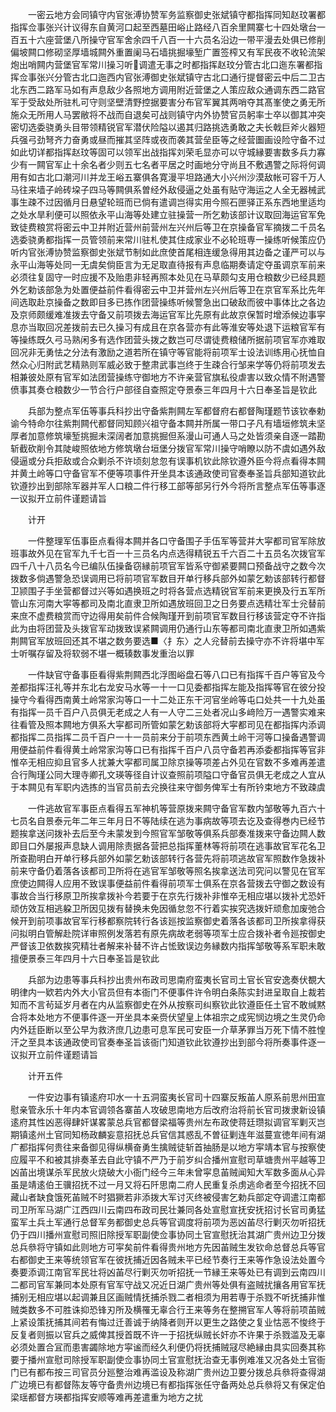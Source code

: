<!-- { "loadSidebar": true } -->
　　一密云地方会同镇守内官张溥协赞军务监察御史张斌镇守都指挥同知赵玟署都指挥佥事张兴计议得东自黄河口起至西墓田峪止路经八百余里闗寨七十四处墩台一百五十六座营堡八所操守官军舍余四千八百一十六员名沿边一带平漫去处俱已修削偏坡闗口修砌坚厚墙城闗外重置阑马石墙挑掘壕堑广置签榨又有军民夜不收轮流架炮出哨闗内营堡官军常川操习听调遣无事之时都指挥赵玟分管古北口迤东署都指挥佥事张兴分管古北口迤西内官张溥御史张斌镇守古北口通行提督密云中后二卫古北东西二路军马如有声息敌少各照地方调用附近营堡之人策应敌众通调东西二路官军于受敌处所驻札可守则坚壁清野控据要害分布官军翼其两哨夺其髙峯使之勇无所施众无所用人马罢敝将不战而自退矣可战则镇守内外协赞官员躬率士卒以御其冲突密切选委骁勇头目带领精锐官军潜伏险隘以遏其归路挑选勇敢之夫长戟巨斧火器短兵强弓劲弩齐力奋勇或昼而摧其坚阵或夜而袭其营垒臣等之经营圗画设险守备不过如此切详都指挥赵玟等固可以领军出战指挥刘荣毛显亦可以守城縁要害数多兵力寡少有一闗官军止十余名者少则五七名者平居之时画地分守尚且不敷遇警之际将何调用有如古北口潮河川并龙王峪五寨俱各寛漫平坦路通大小兴州沙漠敌帐可容千万人马往来墙子岭砖垜子四马等闗俱系曽经外敌侵逼之处虽有贴守海运之人全无器械武事生疎不过因循月日悬望轮班而已倘有遣调岂得实用今照石匣驿正系东西地里适均之处水旱利便可以照依永平山海等处建立驻操营一所乞勅该部计议取回海运官军免致徒费粮赏将密云中卫并附近营州前营州左兴州后等卫在京操备官军摘拨二千员名选委骁勇都指挥一员管领前来常川驻札使其住成家业不必轮班専一操练听候策应仍听内官张溥协赞监察御史张斌节制如此庶使首尾相连缓急得用其边备之谨严可以与永平山海等处同一无虞矣倘臣言为无足取直待报有声息临期奏请定夺虽调京军前来必须往复固守一时应援不及贻患非轻再照本处见在马草颇勾支用仓粮数少已经具题外乞勅该部急为处置便益前件看得密云中卫并营州左兴州后等卫在京官军系比先年间选取赴京操备之数即目多已拣作团营操练听候警急出口破敌而彼中事体比之各边及京师颇缓难准拨去守备又前项拨去海运官军比先原有此故京保暂时增添候边事寜息亦当取回况差拨前去已久操习有成且在京各营亦有此等淮安等处退下运粮官军有等操练既久弓马熟闲多有选作团营头拨之数岂可尽谓徒费粮储所据前项官军亦难取回况非无勇怯之分法有激励之道若所在镇守等官能将前项军士设法训练用心抚恤自然众心归附武艺精熟则军威必致于整肃武事岂终于生疎合行邹来学等仍将前项发去相兼彼处原有官军如法团营操练守御地方不许亲营官旗私役虐害以致众情不附遇警偾事其奏仓粮数少一节合行户部径自查照定夺景泰三年四月十六日奉圣旨是钦此

　　兵部为整点军伍等事兵科抄出守备紫荆闗左军都督府右都督陶瑾题节该钦奉勅谕今特命尔往紫荆闗代都督同知顾兴祖守备本闗并所属一带口子凡有墙垣修筑未坚厚者加意修筑壕堑挑掘未深阔者加意挑掘但系漫山可通人马之处皆须亲自逐一踏勘斩截砍削令其陡峻照依地方修筑墩台垣堡分拨官军常川操守哨瞭以防不虞如遇外敌侵逼或分兵拒敌或合众剿杀不许顷刻怠忽有误事机钦此除钦遵外臣今将点看得本闗并黄土岭等口守备官军不便等项事件开坐具本该通政使司官奏奉圣旨兵部知道钦此钦遵抄出到部除军器并军人口粮二件行移工部等部另行外今将所言整点军伍等事逐一议拟开立前件谨题请旨

　　计开

　　一件整理军伍事臣点看得本闗并各口守备围子手伍军等营并大寜都司官军除放班事故外见在官军九千七百一十三员名内点选得精锐五千六百二十五员名次拨官军四千八十八员名今已编队伍操备窃縁前项官军皆系守御紧要闗口预备战守之数今次拨数多倘遇警急恐误调用已将前项官军数目开单行移兵部外如蒙乞勅该部转行都督卫颕围子手坐营都督过兴等如遇换班之时将各营点选精锐官军前来更换及行五军所管山东河南大寜等都司及南北直隶卫所如遇放班回卫之日务要点选精壮军士兊替前来庶不虚费粮赏而守边得用矣前件合候陶瑾开到前项官军数目行移该营定夺不许指此为由将团营及头拨官军动拨致误紧闗调用仍通行山东等都司南北直隶卫所如遇紫荆闗官军放班回还其不堪之数务要选■〈扌东〉之人兊替前去操守亦不许将堪中军士听嘱存留及将软弱不堪一概辏数事发重治以罪

　　一件缺官守备事臣看得紫荆闗西北浮图峪盘石等八口已有指挥千百户等官及今差都指挥汪礼等并东北右龙安马水等一十一口见委都指挥左能及指挥等官在彼分投操守今看得西南黄土岭常家沟等口一十二处正东干河官坐岭等屯口处共一十九处虽有指挥一员千百户八员俱无老成之人有一人守二三处者况山多﨑险万一遇警实难来往看管及照本闗地方俱系大寜都司所管如蒙乞勅该部将大寜都司见在都指挥内添调都指挥二员指挥二员千百户一十一员前来分于前项东西黄土岭干河等口操备遇警调用便益前件看得黄土岭常家沟等口已有指挥千百户八员守备若再添委都指挥等官非惟卒无相应抑且官多人扰兼大寜都司属卫除京操等项差占外见在官数不多难再差遣合行陶瑾公同大理寺卿孔文瑛等径自计议查照前项隘口守备官员俱无老成之人宜从于本闗见有军职内选拣的当官员前去兊换往来守御务俾军士有所钤束地方不致疎虞

　　一件逃故官军事臣点看得五军神机等营原拨来闗守备官军数内邹敬等九百六十七员名自景泰元年二年三年月日不等陆续在逃为事病故等项去讫及查得巻内已经节题挨拿送问拨补去后至今未蒙发到今照官军邹敬等俱系兵部奏准拨来守备边闗人数即目口外屡报声息缺人调用除责据各营把总指挥董林等将前项在逃事故官军花名卫所查勘明白开单行移兵部外如蒙乞勅该部转行各营先将前项逃故官军照数作急拨补前来守备仍着落各该都司卫所将在逃官军邹敬等照名挨拿送法司究问以警见在官军庶使边闗得人应用不致误事便益前件看得前项军士俱系在京各营拨去守御之数设有事故合当行移原卫所挨拿拨补今若要于在京先行拨补非惟卒无相应堪以拨补尤恐奸顽仿效互相逃躱卫所因见拨有替换未免因循怠忽不行着实挨究选拨奸顽愈加废弛合候开到前项事故官军行移都察院转行各该廵按监察御史着落各该都司卫所挨拿得获问拟明白管解赴院详审照例发落若有原先病故老弱等项军士应合拨补者令廵按御史严督该卫依数挨究精壮者解来补替不许占恡致误边务縁数内指挥邹敬等系军职未敢擅便景泰三年四月十六日奉圣旨是钦此

　　兵部为边患等事兵科抄出贵州布政司思南府蛮夷长官司土官长官安逸奏伏覩大明律内一欵若内外大小官员但有本衙门不便事件许令明白条陈实封进呈取自上裁若知而不言茍延岁月者在内从监察御史在外从按察司纠察钦此钦遵臣任土官不敢缄黙合将本处地方不便事件逐一开坐具本亲赍伏望皇上体祖宗之成宪悯边境之生灵仍命内外廷臣断以至公早为救济庶几边患可息军民可安臣一介草茅罪当万死下情不胜惶汗之至具本该通政使司官奏奉圣旨该衙门知道钦此钦遵抄出到部今将所奏事件逐一议拟开立前件谨题请旨

　　计开五件

　　一件安边事有镇逺府卭水一十五洞蛮夷长官司十四寨反叛苖人原系前思州田宣慰亲管永乐十年内本官调领各寨苖人攻破思南地方后改府治将前长官司拨隶新设镇逺府其性凶恶得肆奸谋畧蒙总兵官都督梁福等贵州左布政使蒋廷瓒拟调官军剿灭岂期镇逺州土官同知杨政麟妄意招抚总兵官信其惑乱不曽征剿连年滋蔓宣徳年间有湖广都指挥何贵往来备御见得纵横奋勇生擒贼徒斩首抽肠是以地方寜靖本官与按察使应履平不和被其排奏革去自此守镇不严乃于前岁纠合播州宣慰司草塘贵州平越等卫凶苖出境谋杀军民放火烧破大小衙门经今三年未曾寜息苖贼闻知大军数多面从心异虽是靖逺伯王骥招抚不过一月又将石阡思南二府人民重复杀虏逃命者至今招抚不回藏山者缺食饿死苖贼不时猖獗若非添拨大军讨灭终被侵害乞勅兵部定夺调遣江南都司卫所军马湖广江西四川云南四布政司民壮兼同各处宣慰宣抚安抚招讨长官司勇猛蛮军土兵土军通行总督军务都御史总兵等官调度将前项为恶凶苖尽行剿灭勿听招抚仍于四川播州宣慰司照旧除授军职副使佥事协同土官宣慰抚治其湖广贵州边卫分拨总兵叅将守镇如此则地方可寜矣前件看得贵州地方先因苖贼生发钦命总督总兵等官右都御史王来等统领官军在彼抚捕近因各贼未平已经节奏行王来等作急设法处置今奏要添调江南官军民壮将凶苖尽行剿灭勿听招抚一节縁王来等处已有调到云南四川二都司官军兼同本处原有官军守战又况近日湖广贵州等处俱有盗贼扰攘各用官军抚捕别无相应堪以起调兼且区画贼情抚捕杀戮二者相须为用若専于杀戮不听抚捕非惟贼类数多不可胜诛抑恐锋刃所及横罹无辜合行王来等务在整搠官军人等将前项苖贼上紧设策抚捕其间若有悔过迁善诚于纳降者则开以更生之路使之复业怙恶不悛终于反复者则振以官兵之威俾其授首既不许一于招抚纵贼长奸亦不许果于杀戮滥及无辜必须处置合冝而患害蠲除地方寜谧而经久利便仍将抚捕贼冦尽絶縁由具实回奏其称要于播州宣慰司除授军职副使佥事协同土官宣慰抚治查无事例难准又况各处土官衙门已有都布按三司官员分廵整治难再滥设及称湖广贵州边卫要分拨总兵叅将查得湖广边境已有都督陈友等守备贵州边境已有都指挥张任守备两处总兵叅将又有保定伯梁瑶都督方瑛都指挥安顺等难再差遣重为地方之扰

